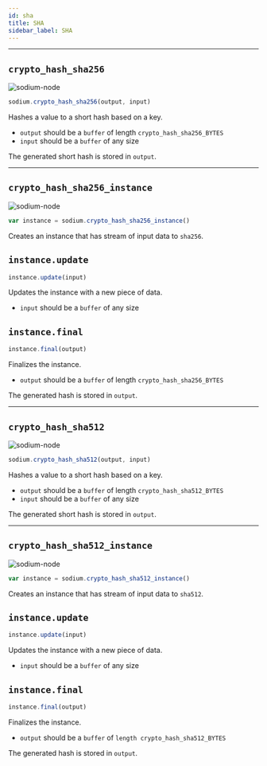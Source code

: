 ```yaml
---
id: sha
title: SHA
sidebar_label: SHA
---
```


***
## `crypto_hash_sha256`
![sodium-node][node]
``` js
sodium.crypto_hash_sha256(output, input)
```
Hashes a value to a short hash based on a key.
* `output` should be a `buffer` of length `crypto_hash_sha256_BYTES`
* `input` should be a `buffer` of any size

The generated short hash is stored in `output`.
***
## `crypto_hash_sha256_instance`
![sodium-node][node]
``` js
var instance = sodium.crypto_hash_sha256_instance()
```
Creates an instance that has stream of input data to `sha256`.

## `instance.update`
``` js
instance.update(input)
```
Updates the instance with a new piece of data.
* `input` should be a `buffer` of any size

## `instance.final`
``` js
instance.final(output)
```
Finalizes the instance.
* `output` should be a `buffer` of length `crypto_hash_sha256_BYTES`

The generated hash is stored in `output`.
***
## `crypto_hash_sha512`
![sodium-node][node]
``` js
sodium.crypto_hash_sha512(output, input)
```
Hashes a value to a short hash based on a key.
* `output` should be a `buffer` of length `crypto_hash_sha512_BYTES`
* `input` should be a `buffer` of any size

The generated short hash is stored in `output`.
***
## `crypto_hash_sha512_instance`
![sodium-node][node]
``` js
var instance = sodium.crypto_hash_sha512_instance()
```
Creates an instance that has stream of input data to `sha512`.

## `instance.update`
``` js
instance.update(input)
```
Updates the instance with a new piece of data.
* `input` should be a `buffer` of any size

## `instance.final`
``` js
instance.final(output)
```
Finalizes the instance.
* `output` should be a `buffer` of `length crypto_hash_sha512_BYTES`

The generated hash is stored in `output`.


[js]: /docusaurus/img/icon_js.svg
[node]: /docusaurus/img/nodejs-icon.svg